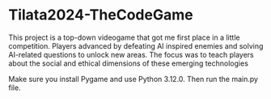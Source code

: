 # Tilata2024-TheCodeGame
This project is a top-down videogame that got me first place in a little competition. Players advanced by defeating AI inspired enemies and solving AI-related questions to unlock new areas. The focus was to teach players about the social and ethical dimensions of these emerging technologies


Make sure you install Pygame and use Python 3.12.0. Then run the main.py file.
